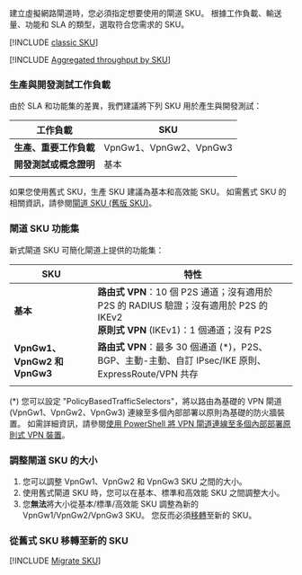 建立虛擬網路閘道時，您必須指定想要使用的閘道 SKU。 根據工作負載、輸送量、功能和 SLA 的類型，選取符合您需求的 SKU。

[!INCLUDE [classic SKU](./vpn-gateway-classic-sku-support-include.md)]

[!INCLUDE [Aggregated throughput by SKU](./vpn-gateway-table-gwtype-aggtput-include.md)]

###  <a name="workloads"></a>生產與開發測試工作負載

由於 SLA 和功能集的差異，我們建議將下列 SKU 用於產生與開發測試：

| **工作負載**                       | **SKU**               |
| ---                                | ---                    |
| **生產、重要工作負載** | VpnGw1、VpnGw2、VpnGw3 |
| **開發測試或概念證明**   | 基本                  |
|                                    |                        |

如果您使用舊式 SKU，生產 SKU 建議為基本和高效能 SKU。 如需舊式 SKU 的相關資訊，請參閱[閘道 SKU (舊版 SKU)](../articles/vpn-gateway/vpn-gateway-about-skus-legacy.md)。

###  <a name="feature"></a>閘道 SKU 功能集

新式閘道 SKU 可簡化閘道上提供的功能集：

| **SKU**| **特性**|
| ---    | ---         |
|**基本**   | **路由式 VPN**：10 個 P2S 通道；沒有適用於 P2S 的 RADIUS 驗證；沒有適用於 P2S 的 IKEv2<br>**原則式 VPN** (IKEv1)：1 個通道；沒有 P2S|
| **VpnGw1、VpnGw2 和 VpnGw3** | **路由式 VPN**：最多 30 個通道 (*)，P2S、BGP、主動-主動、自訂 IPsec/IKE 原則、ExpressRoute/VPN 共存 |
|        |             |

(*) 您可以設定 "PolicyBasedTrafficSelectors"，將以路由為基礎的 VPN 閘道 (VpnGw1、VpnGw2、VpnGw3) 連線至多個內部部署以原則為基礎的防火牆裝置。 如需詳細資訊，請參閱[使用 PowerShell 將 VPN 閘道連線至多個內部部署原則式 VPN 裝置](../articles/vpn-gateway/vpn-gateway-connect-multiple-policybased-rm-ps.md)。

###  <a name="resize"></a>調整閘道 SKU 的大小

1. 您可以調整 VpnGw1、VpnGw2 和 VpnGw3 SKU 之間的大小。
2. 使用舊式閘道 SKU 時，您可以在基本、標準和高效能 SKU 之間調整大小。
2. 您**無法**將大小從基本/標準/高效能 SKU 調整為新的 VpnGw1/VpnGw2/VpnGw3 SKU。 您反而必須[移轉](#migrate)至新的 SKU。

###  <a name="migrate"></a>從舊式 SKU 移轉至新的 SKU

[!INCLUDE [Migrate SKU](./vpn-gateway-migrate-legacy-sku-include.md)]
